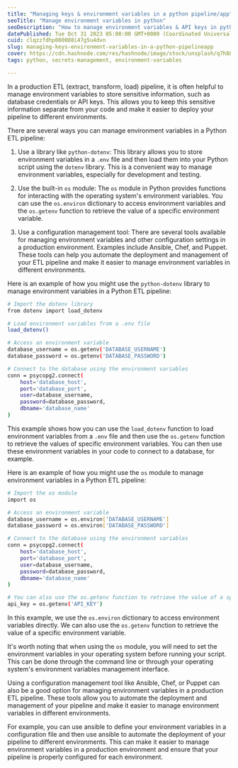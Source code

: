 ```yaml
---
title: "Managing keys & environment variables in a python pipeline/app"
seoTitle: "Manage environment variables in python"
seoDescription: "How to manage environment variables & API keys in python projects"
datePublished: Tue Oct 31 2023 05:00:00 GMT+0000 (Coordinated Universal Time)
cuid: clqzzfdhp000008i47g5u4dvn
slug: managing-keys-environment-variables-in-a-python-pipelineapp
cover: https://cdn.hashnode.com/res/hashnode/image/stock/unsplash/q7h8LVeUgFU/upload/90b48283709b4689885069889308e42a.jpeg
tags: python, secrets-management, environment-variables

---
```


In a production ETL (extract, transform, load) pipeline, it is often helpful to manage environment variables to store sensitive information, such as database credentials or API keys. This allows you to keep this sensitive information separate from your code and make it easier to deploy your pipeline to different environments.

There are several ways you can manage environment variables in a Python ETL pipeline:

1.  Use a library like `python-dotenv`: This library allows you to store environment variables in a `.env` file and then load them into your Python script using the `dotenv` library. This is a convenient way to manage environment variables, especially for development and testing.
    
2.  Use the built-in `os` module: The `os` module in Python provides functions for interacting with the operating system's environment variables. You can use the `os.environ` dictionary to access environment variables and the `os.getenv` function to retrieve the value of a specific environment variable.
    
3.  Use a configuration management tool: There are several tools available for managing environment variables and other configuration settings in a production environment. Examples include Ansible, Chef, and Puppet. These tools can help you automate the deployment and management of your ETL pipeline and make it easier to manage environment variables in different environments.
    

Here is an example of how you might use the `python-dotenv` library to manage environment variables in a Python ETL pipeline:

```bash
# Import the dotenv library
from dotenv import load_dotenv

# Load environment variables from a .env file
load_dotenv()

# Access an environment variable
database_username = os.getenv('DATABASE_USERNAME')
database_password = os.getenv('DATABASE_PASSWORD')

# Connect to the database using the environment variables
conn = psycopg2.connect(
    host='database_host',
    port='database_port',
    user=database_username,
    password=database_password,
    dbname='database_name'
)
```

This example shows how you can use the `load_dotenv` function to load environment variables from a `.env` file and then use the `os.getenv` function to retrieve the values of specific environment variables. You can then use these environment variables in your code to connect to a database, for example.

Here is an example of how you might use the `os` module to manage environment variables in a Python ETL pipeline:

```bash
# Import the os module
import os

# Access an environment variable
database_username = os.environ['DATABASE_USERNAME']
database_password = os.environ['DATABASE_PASSWORD']

# Connect to the database using the environment variables
conn = psycopg2.connect(
    host='database_host',
    port='database_port',
    user=database_username,
    password=database_password,
    dbname='database_name'
)

# You can also use the os.getenv function to retrieve the value of a specific environment variable
api_key = os.getenv('API_KEY')
```

In this example, we use the `os.environ` dictionary to access environment variables directly. We can also use the `os.getenv` function to retrieve the value of a specific environment variable.

It's worth noting that when using the `os` module, you will need to set the environment variables in your operating system before running your script. This can be done through the command line or through your operating system's environment variables management interface.

Using a configuration management tool like Ansible, Chef, or Puppet can also be a good option for managing environment variables in a production ETL pipeline. These tools allow you to automate the deployment and management of your pipeline and make it easier to manage environment variables in different environments.

For example, you can use ansible to define your environment variables in a configuration file and then use ansible to automate the deployment of your pipeline to different environments. This can make it easier to manage environment variables in a production environment and ensure that your pipeline is properly configured for each environment.
